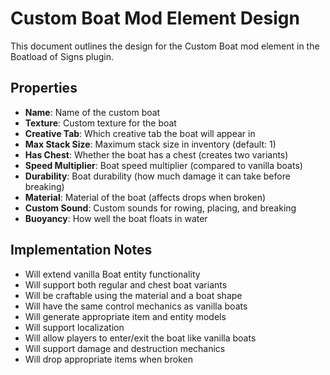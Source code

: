 # Custom Boat Mod Element Design

This document outlines the design for the Custom Boat mod element in the Boatload of Signs plugin.

## Properties

- **Name**: Name of the custom boat
- **Texture**: Custom texture for the boat
- **Creative Tab**: Which creative tab the boat will appear in
- **Max Stack Size**: Maximum stack size in inventory (default: 1)
- **Has Chest**: Whether the boat has a chest (creates two variants)
- **Speed Multiplier**: Boat speed multiplier (compared to vanilla boats)
- **Durability**: Boat durability (how much damage it can take before breaking)
- **Material**: Material of the boat (affects drops when broken)
- **Custom Sound**: Custom sounds for rowing, placing, and breaking
- **Buoyancy**: How well the boat floats in water

## Implementation Notes

- Will extend vanilla Boat entity functionality
- Will support both regular and chest boat variants
- Will be craftable using the material and a boat shape
- Will have the same control mechanics as vanilla boats
- Will generate appropriate item and entity models
- Will support localization
- Will allow players to enter/exit the boat like vanilla boats
- Will support damage and destruction mechanics
- Will drop appropriate items when broken
